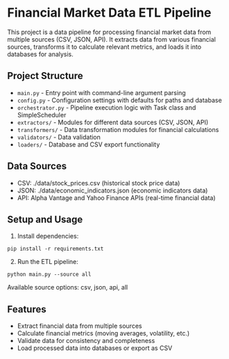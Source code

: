 # Financial Market Data ETL Pipeline

This project is a data pipeline for processing financial market data from multiple sources (CSV, JSON, API). It extracts data from various financial sources, transforms it to calculate relevant metrics, and loads it into databases for analysis.

## Project Structure
- `main.py` - Entry point with command-line argument parsing
- `config.py` - Configuration settings with defaults for paths and database
- `orchestrator.py` - Pipeline execution logic with Task class and SimpleScheduler
- `extractors/` - Modules for different data sources (CSV, JSON, API)
- `transformers/` - Data transformation modules for financial calculations
- `validators/` - Data validation
- `loaders/` - Database and CSV export functionality

## Data Sources
- CSV: ./data/stock_prices.csv (historical stock price data)
- JSON: ./data/economic_indicators.json (economic indicators data)
- API: Alpha Vantage and Yahoo Finance APIs (real-time financial data)

## Setup and Usage
1. Install dependencies:
```
pip install -r requirements.txt
```

2. Run the ETL pipeline:
```
python main.py --source all
```

Available source options: csv, json, api, all

## Features
- Extract financial data from multiple sources
- Calculate financial metrics (moving averages, volatility, etc.)
- Validate data for consistency and completeness
- Load processed data into databases or export as CSV
